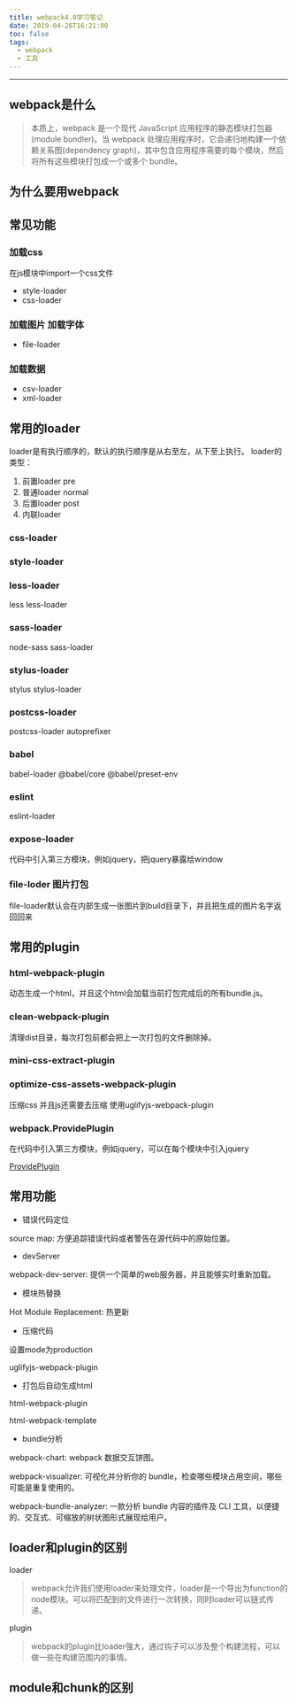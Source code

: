 ```yaml
---
title: webpack4.0学习笔记
date: 2019-04-26T16:21:00
toc: false
tags: 
  - webpack
  - 工具
---
```


----

## webpack是什么

> 本质上，webpack 是一个现代 JavaScript 应用程序的静态模块打包器(module bundler)。当 webpack 处理应用程序时，它会递归地构建一个依赖关系图(dependency graph)，其中包含应用程序需要的每个模块，然后将所有这些模块打包成一个或多个 bundle。

## 为什么要用webpack


## 常见功能

### 加载css 

在js模块中import一个css文件

- style-loader
- css-loader

### 加载图片 加载字体

- file-loader

### 加载数据

- csv-loader
- xml-loader



## 常用的loader
loader是有执行顺序的，默认的执行顺序是从右至左，从下至上执行。
loader的类型：

1. 前置loader pre
2. 普通loader normal
3. 后置loader post
4. 内联loader

### css-loader

### style-loader

### less-loader

less less-loader

### sass-loader

node-sass sass-loader

### stylus-loader

stylus stylus-loader

### postcss-loader

postcss-loader autoprefixer

### babel

babel-loader @babel/core @babel/preset-env

### eslint

eslint-loader 

### expose-loader

代码中引入第三方模块，例如jquery，把jquery暴露给window

### file-loder 图片打包

file-loader默认会在内部生成一张图片到build目录下，并且把生成的图片名字返回回来

## 常用的plugin

### html-webpack-plugin

动态生成一个html，并且这个html会加载当前打包完成后的所有bundle.js。

### clean-webpack-plugin

清理dist目录，每次打包前都会把上一次打包的文件删除掉。

### mini-css-extract-plugin

### optimize-css-assets-webpack-plugin

压缩css 并且js还需要去压缩 使用uglifyjs-webpack-plugin

### webpack.ProvidePlugin 

在代码中引入第三方模块，例如jquery，可以在每个模块中引入jquery

[ProvidePlugin](https://webpack.docschina.org/plugins/provide-plugin/)

## 常用功能

- 错误代码定位

source map: 方便追踪错误代码或者警告在源代码中的原始位置。

- devServer

webpack-dev-server: 提供一个简单的web服务器，并且能够实时重新加载。

- 模块热替换

Hot Module Replacement: 热更新

- 压缩代码

设置mode为production

uglifyjs-webpack-plugin

- 打包后自动生成html

html-webpack-plugin 

html-webpack-template

- bundle分析

webpack-chart: webpack 数据交互饼图。

webpack-visualizer: 可视化并分析你的 bundle，检查哪些模块占用空间，哪些可能是重复使用的。

webpack-bundle-analyzer: 一款分析 bundle 内容的插件及 CLI 工具，以便捷的、交互式、可缩放的树状图形式展现给用户。


## loader和plugin的区别

loader

>webpack允许我们使用loader来处理文件，loader是一个导出为function的node模块。可以将匹配到的文件进行一次转换，同时loader可以链式传递。

plugin 

> webpack的plugin比loader强大，通过钩子可以涉及整个构建流程，可以做一些在构建范围内的事情。

## module和chunk的区别